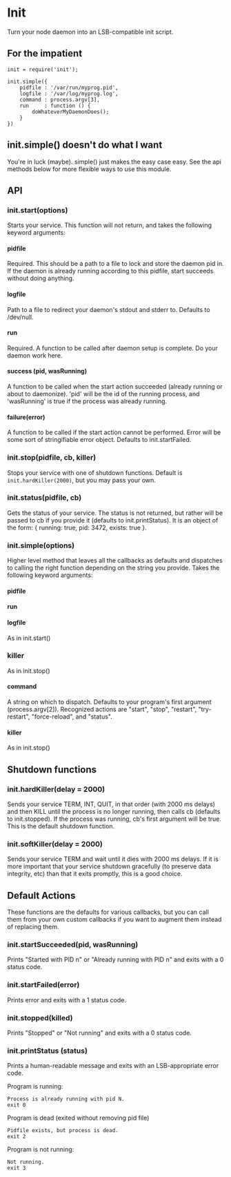 Init
====

Turn your node daemon into an LSB-compatible init script.

For the impatient
-----------------

    init = require('init');

    init.simple({
        pidfile : '/var/run/myprog.pid',
        logfile : '/var/log/myprog.log',
        command : process.argv[3],
        run     : function () {
            doWhateverMyDaemonDoes();
        }
    })

init.simple() doesn't do what I want
------------------------------------
You're in luck (maybe). simple() just makes the easy case easy. See the api
methods below for more flexible ways to use this module.

API
---

### init.start(options)

Starts your service. This function will not return, and takes the following
keyword arguments:

#### pidfile

Required. This should be a path to a file to lock and store the daemon pid in.
If the daemon is already running according to this pidfile, start succeeds
without doing anything.

#### logfile

Path to a file to redirect your daemon's stdout and stderr to. Defaults to
/dev/null.

#### run

Required. A function to be called after daemon setup is complete. Do your
daemon work here.

#### success (pid, wasRunning)

A function to be called when the start action succeeded (already running or
about to daemonize). 'pid' will be the id of the running process, and
'wasRunning' is true if the process was already running.

#### failure(error)

A function to be called if the start action cannot be performed. Error will be
some sort of stringifiable error object. Defaults to init.startFailed.

### init.stop(pidfile, cb, killer)

Stops your service with one of shutdown functions. Default is
`init.hardKiller(2000)`, but you may pass your own.

### init.status(pidfile, cb)

Gets the status of your service. The status is not returned, but rather will
be passed to cb if you provide it (defaults to init.printStatus). It is an
object of the form: { running: true, pid: 3472, exists: true }.

### init.simple(options)

Higher level method that leaves all the callbacks as defaults and dispatches
to calling the right function depending on the string you provide. Takes the
following keyword arguments:

#### pidfile
#### run
#### logfile
As in init.start()

### killer
As in init.stop()

#### command
A string on which to dispatch. Defaults to your program's first argument
(process.argv[2]). Recognized actions are "start", "stop", "restart",
"try-restart", "force-reload", and "status".

#### killer
As in init.stop()

Shutdown functions
-----------------

### init.hardKiller(delay = 2000)

Sends your service TERM, INT, QUIT, in that order (with 2000 ms delays) and
then KILL until the process is no longer running, then calls cb (defaults to
init.stopped). If the process was running, cb's first argument will be true.
This is the default shutdown function.

### init.softKiller(delay = 2000)

Sends your service TERM and wait until it dies with 2000 ms delays. If it is
more important that your service shutdown gracefully (to preserve data
integrity, etc) than that it exits promptly, this is a good choice.


Default Actions
---------------
These functions are the defaults for various callbacks, but you can call them
from your own custom callbacks if you want to augment them instead of
replacing them.

### init.startSucceeded(pid, wasRunning)

Prints "Started with PID n" or "Already running with PID n" and exits with a 0
status code.

### init.startFailed(error)

Prints error and exits with a 1 status code.

### init.stopped(killed)

Prints "Stopped" or "Not running" and exits with a 0 status code.

### init.printStatus (status)

Prints a human-readable message and exits with an LSB-appropriate error code.

Program is running:

    Process is already running with pid N.
    exit 0

Program is dead (exited without removing pid file)

    Pidfile exists, but process is dead.
    exit 2

Program is not running:

    Not running.
    exit 3
